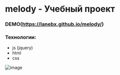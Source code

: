 # melody - Учебный проект

### DEMO(https://lanebx.github.io/melody/)


### Технологии:
- js (jquery)
- html
- css

![image](https://user-images.githubusercontent.com/32616842/130138551-de0c8d21-bf0f-40b2-956e-c33075eb29fa.png)


